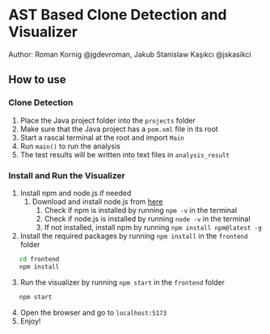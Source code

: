 # AST Based Clone Detection and Visualizer

Author: Roman Kornig @jgdevroman, Jakub Stanislaw Kaşıkcı @jskasikci

## How to use

### Clone Detection

1. Place the Java project folder into the `projects` folder
2. Make sure that the Java project has a `pom.xml` file in its root
3. Start a rascal terminal at the root and import `Main`
4. Run `main()` to run the analysis
5. The test results will be written into text files in `analysis_result`

### Install and Run the Visualizer

1. Install npm and node.js if needed
   1. Download and install node.js from [here](https://nodejs.org/en/download/)
      1. Check if npm is installed by running `npm -v` in the terminal
      2. Check if node.js is installed by running `node -v` in the terminal
      3. If not installed, install npm by running `npm install npm@latest -g`
2. Install the required packages by running `npm install` in the `frontend` folder

```bash
   cd frontend
   npm install
```

3. Run the visualizer by running `npm start` in the `frontend` folder

```bash
   npm start
```

4. Open the browser and go to `localhost:5173`
5. Enjoy!

